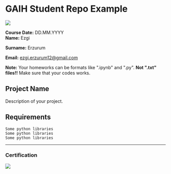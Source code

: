 # GAIH Student Repo Example
![](img/newlogo.png)

**Course Date:** DD.MM.YYYY  
**Name:** Ezgi

**Surname:** Erzurum

**Email:** ezgi.erzurum12@gmail.com  

**Note:** Your homeworks can be formats like ".ipynb" and ".py". **Not ".txt" files!!** Make sure that your codes works.  

## Project Name
Description of your project.

## Requirements
```
Some python libraries
Some python libraries
Some python libraries
```
---

### Certification
![](img/TopLearnerCertificate.png)

